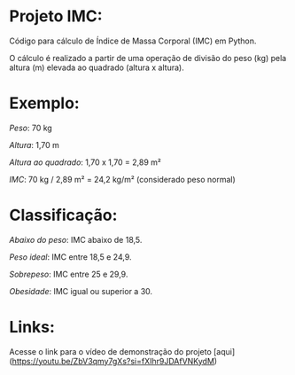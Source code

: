 # Projeto IMC:

Código para cálculo de Índice de Massa Corporal (IMC) em Python. 

O cálculo é realizado a partir de uma operação de divisão do peso (kg) pela altura (m) elevada ao quadrado (altura x altura).

# Exemplo:

*Peso*: 70 kg

*Altura*: 1,70 m

*Altura ao quadrado*: 1,70 x 1,70 = 2,89 m²

*IMC*: 70 kg / 2,89 m² = 24,2 kg/m² (considerado peso normal)

# Classificação:

*Abaixo do peso*: IMC abaixo de 18,5.

*Peso ideal*: IMC entre 18,5 e 24,9.

*Sobrepeso*: IMC entre 25 e 29,9.

*Obesidade*: IMC igual ou superior a 30. 

# Links:

Acesse o link para o vídeo de demonstração do projeto [aqui] (https://youtu.be/ZbV3qmy7gXs?si=fXIhr9JDAfVNKydM)

